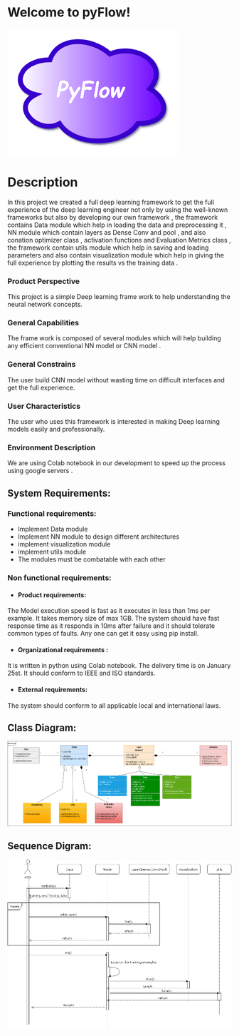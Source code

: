 # Welcome to pyFlow!
![](Images/logo.png)
# Description
  In this project we created a full deep learning framework to get the full experience of the deep learning engineer not only by using the well-known frameworks but also by developing our own framework , the framework contains Data module which help in loading the data and preprocessing it , NN module which contain layers as Dense Conv and pool , and also conation optimizer class , activation functions and Evaluation Metrics class , the framework contain utils module which help in saving and loading parameters and also contain visualization module which help in giving the full experience by plotting the results vs the training data . 
### Product Perspective
  This project is a simple Deep learning frame work to help understanding the neural network concepts.

### General Capabilities

  The frame work is composed of several modules which will help building any efficient conventional NN model or CNN model . 

### General Constrains

  The user build CNN model without wasting time on difficult interfaces and get the full experience.

### User Characteristics

  The user who uses this framework is interested in making Deep learning models easily and professionally.

### Environment Description

  We are using Colab notebook in our development to speed up the process using google servers . 

## System Requirements:

### Functional requirements:

 - Implement Data module
 - Implement NN module to design different architectures
 - implement visualization module  
 - implement utils module 
 - The modules must be combatable with each other 
 
 ### Non functional requirements:
 
 - #### Product requirements:
The Model execution speed is fast as it executes in less than 1ms per example. 
It takes memory size of max 1GB. 
The system should have fast response time as it responds in 10ms after failure and it should tolerate common types of faults.
Any one can get it easy using pip install.
 -  #### Organizational requirements :
It is written in python using Colab notebook. 
The delivery time is on January 25st. It should conform to IEEE and ISO standards.
 - #### External requirements:
The system should conform to all applicable local and international laws.

## Class Diagram:
![](Images/class.png)

## Sequence Digram:
![](Images/seq.png)
